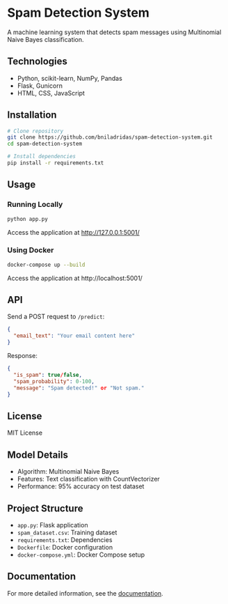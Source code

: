 # Spam Detection System

A machine learning system that detects spam messages using Multinomial Naive Bayes classification.

## Technologies

- Python, scikit-learn, NumPy, Pandas
- Flask, Gunicorn
- HTML, CSS, JavaScript

## Installation

```bash
# Clone repository
git clone https://github.com/bniladridas/spam-detection-system.git
cd spam-detection-system

# Install dependencies
pip install -r requirements.txt
```

## Usage

### Running Locally

```bash
python app.py
```

Access the application at http://127.0.0.1:5001/

### Using Docker

```bash
docker-compose up --build
```

Access the application at http://localhost:5001/

## API

Send a POST request to `/predict`:

```json
{
  "email_text": "Your email content here"
}
```

Response:

```json
{
  "is_spam": true/false,
  "spam_probability": 0-100,
  "message": "Spam detected!" or "Not spam."
}
```

## License

MIT License

## Model Details

- Algorithm: Multinomial Naive Bayes
- Features: Text classification with CountVectorizer
- Performance: 95% accuracy on test dataset

## Project Structure

- `app.py`: Flask application
- `spam_dataset.csv`: Training dataset
- `requirements.txt`: Dependencies
- `Dockerfile`: Docker configuration
- `docker-compose.yml`: Docker Compose setup

## Documentation

For more detailed information, see the [documentation](/docs/).